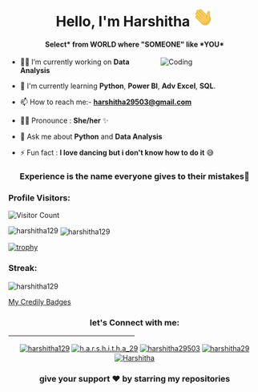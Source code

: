 <h1 align="center">Hello, I'm Harshitha <img src="https://github.com/Harshitha129/Harshitha129/blob/main/Assets/Hi.gif" width="40px"></h1>
<h4 align="center">Select* from WORLD where "SOMEONE" like *YOU* </h4>
<img align="right" alt="Coding" width="200" src="https://c.tenor.com/AlUkiGkR2j8AAAAM/new-game-ahagon-umiko-programming.gif..">

- 👩‍💻 I’m currently working on  **Data Analysis**

- 🌱 I'm currently learning **Python**, **Power BI**, **Adv Excel**, **SQL**.

- 📫 How to reach me:- **harshitha29503@gmail.com**

- 👩‍💻 Pronounce : **She/her** ✨

- 💬 Ask me about **Python** and **Data Analysis**

- ⚡ Fun fact : **I love dancing but i don't know how to do it** 😅 

<h3 align="center">Experience is the name everyone gives to their mistakes🫡</h3>


### Profile Visitors: ### 
![Visitor Count](https://profile-counter.glitch.me/harshitha129/count.svg)



<!--
<img src="https://komarev.com/ghpvc/?username=harshitha129&label=Profile%20views&color=DC143C&style=flat" alt="harshitha129" />
-->

<p><img align="left" src="https://github-readme-stats.vercel.app/api?username=harshitha129&count_private=true&show_icons=true&theme=merko" alt="harshitha129" /></p>

<p>&nbsp;<img align="center" src="https://github-readme-stats.vercel.app/api/top-langs/?username=harshitha129&show_icons=true&theme=merko" alt="harshitha129" /></p>


[![trophy](https://github-profile-trophy.vercel.app/?username=harshitha129&theme=algolia)](https://github.com/harshitha129/github-profile-trophy)


<h3 align="left">Streak:</h3>
<p><img align="center" src="https://github-readme-streak-stats.herokuapp.com/?user=harshitha129&theme=merko" alt="harshitha129" /></p>


[My Credily Badges](https://www.credly.com/earner/earned?sortBy=updated_at)

<h3 align="center">let's Connect with me:</h3>

<hr style="width:50%;text-align:left;margin-left:0">
<p align="center">
<a href="https://linkedin.com/in/harshitha129" target="_blank"><img align="center" src="https://www.freepnglogos.com/uploads/linkedin-blue-style-logo-png-0.png" alt="harshitha129" width="5%" /></a>
<a href="https://www.instagram.com/h.a.r.s.h.i.t.h.a_29/" target="_blank" ><img align="center" src="https://image.similarpng.com/very-thumbnail/2020/04/Instagram-logo-modern-paint-splash-social-media-png.png" alt="h.a.r.s.h.i.t.h.a_29" width="5%" /></a>
<a href="https://www.hackerrank.com/harshitha29503" target="_blank" ><img align="center" src="https://mitaoe.ac.in/assets/images/club/hackerrank.png" alt="harshitha29503" width="5%" /></a>
<a href="https://www.leetcode.com/harshitha29" target="_blank" ><img align="center" src="https://upload.wikimedia.org/wikipedia/commons/8/8e/LeetCode_Logo_1.png" alt="harshitha29" width="5%" /></a>
<a href="https://www.sololearn.com/profile/22705673" target="_blank" ><img align="center" src="https://blob.sololearn.com/avatars/sololearn.png" alt="Harshitha" width="5%" /></a></p>
<h3 align="center"> give your support ❤ by starring my repositories </h3>
